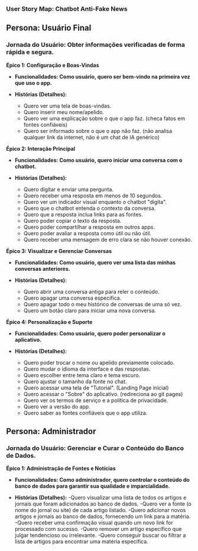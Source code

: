 ### **User Story Map: Chatbot Anti-Fake News**


## **Persona: Usuário Final**
### **Jornada do Usuário: Obter informações verificadas de forma rápida e segura.**

**Épico 1: Configuração e Boas-Vindas**

- **Funcionalidades: Como usuário, quero ser bem-vindo na primeira vez que uso o app.**

- **Histórias (Detalhes):**
	- Quero ver uma tela de boas-vindas.
	- Quero inserir meu nome/apelido.
	- Quero ver uma explicação sobre o que o app faz. (checa fatos em fontes confiáveis)
	- Quero ser informado sobre o que o app não faz. (não analisa qualquer link da internet, não é um chat de IA genérico)

**Épico 2: Interação Principal**

- **Funcionalidades: Como usuário, quero iniciar uma conversa com o chatbot.**

- **Histórias (Detalhes):**
	- Quero digitar e enviar uma pergunta.
	- Quero receber uma resposta em menos de 10 segundos.
	- Quero ver um indicador visual enquanto o chatbot "digita".
	- Quero que o chatbot entenda o contexto da conversa.
	- Quero que a resposta inclua links para as fontes.
	- Quero poder copiar o texto da resposta.
	- Quero poder compartilhar a resposta em outros apps.
	- Quero poder avaliar a resposta como útil ou não útil.
	- Quero receber uma mensagem de erro clara se não houver conexão.

**Épico 3: Visualizar e Gerenciar Conversas**

- **Funcionalidades: Como usuário, quero ver uma lista das minhas conversas anteriores.**

- **Histórias (Detalhes):**
	- Quero abrir uma conversa antiga para reler o conteúdo.
	- Quero apagar uma conversa específica.
	- Quero apagar todo o meu histórico de conversas de uma só vez.
	- Quero um botão claro para iniciar uma nova conversa.

**Épico 4: Personalização e Suporte**

- **Funcionalidades: Como usuário, quero poder personalizar o aplicativo.**

- **Histórias (Detalhes):**
	- Quero poder trocar o nome ou apelido previamente colocado.
	- Quero mudar o idioma da interface e das respostas.
	- Quero escolher entre tema claro e tema escuro.
	- Quero ajustar o tamanho da fonte no chat.
	- Quero acessar uma tela de "Tutorial". (Landing Page inicial)
	- Quero acessar o "Sobre" do aplicativo. (redireciona ao git pages)
	- Quero ver os termos de serviço e a política de privacidade.
	- Quero ver a versão do app.
	- Quero saber as fontes confiáveis que o app utiliza.


## **Persona: Administrador**
### **Jornada do Usuário: Gerenciar e Curar o Conteúdo do Banco de Dados.**

**Épico 1: Administração de Fontes e Notícias**

- **Funcionalidades: Como administrador, quero controlar o conteúdo do banco de dados para garantir sua qualidade e imparcialidade.**

- **Histórias (Detalhes):**
	-Quero visualizar uma lista de todos os artigos e jornais que foram adicionados ao banco de dados.
	-Quero ver a fonte (o nome do jornal ou site) de cada artigo listado.
	-Quero adicionar novos artigos e jornais ao banco de dados, fornecendo um link para a matéria.
	-Quero receber uma confirmação visual quando um novo link for processado com sucesso.
	-Quero remover um artigo específico que julgar tendencioso ou irrelevante.
	-Quero conseguir buscar ou filtrar a lista de artigos para encontrar uma matéria específica.
